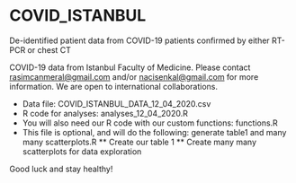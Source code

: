 # COVID_ISTANBUL
De-identified patient data from COVID-19 patients confirmed by either RT-PCR or chest CT

COVID-19 data from Istanbul Faculty of Medicine. 
Please contact rasimcanmeral@gmail.com and/or nacisenkal@gmail.com for more information.
We are open to international collaborations.

* Data file: COVID_ISTANBUL_DATA_12_04_2020.csv
* R code for analyses: analyses_12_04_2020.R
* You will also need our R code with our custom functions: functions.R
* This file is optional, and will do the following: generate table1 and many many scatterplots.R
** Create our table 1
** Create many many scatterplots for data exploration

Good luck and stay healthy!
